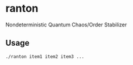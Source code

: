 # ranton
Nondeterministic Quantum Chaos/Order Stabilizer

## Usage
`./ranton item1 item2 item3 ...`
